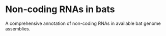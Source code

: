 # Non-coding RNAs in bats

A comprehensive annotation of non-coding RNAs in available bat genome assemblies.


